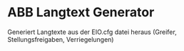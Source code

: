 # ABB Langtext Generator

Generiert Langtexte aus der EIO.cfg datei heraus (Greifer, Stellungsfreigaben, Verriegelungen)
